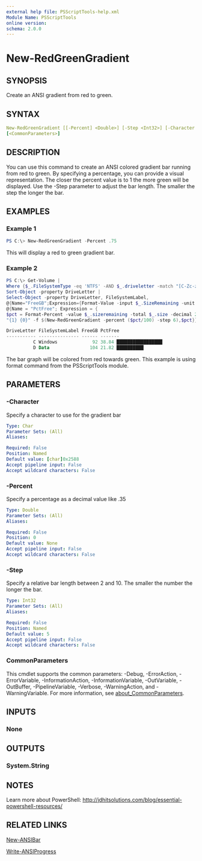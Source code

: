 ```yaml
---
external help file: PSScriptTools-help.xml
Module Name: PSScriptTools
online version:
schema: 2.0.0
---
```


# New-RedGreenGradient

## SYNOPSIS

Create an ANSI gradient from red to green.

## SYNTAX

```yaml
New-RedGreenGradient [[-Percent] <Double>] [-Step <Int32>] [-Character <Char>]
[<CommonParameters>]
```

## DESCRIPTION

You can use this command to create an ANSI colored gradient bar running from red to green. By specifying a percentage, you can provide a visual representation. The closer the percent value is to 1 the more green will be displayed. Use the -Step parameter to adjust the bar length. The smaller the step the longer the bar.

## EXAMPLES

### Example 1

```powershell
PS C:\> New-RedGreenGradient -Percent .75
```

This will display a red to green gradient bar.

### Example 2

```powershell
PS C:\> Get-Volume |
Where {$_.FileSystemType -eq 'NTFS' -AND $_.driveletter -match "[C-Zc-z]"} |
Sort-Object -property DriveLetter |
Select-Object -property DriveLetter, FileSystemLabel,
@{Name="FreeGB";Expression={Format-Value -input $_.SizeRemaining -unit GB}},
@{Name = "PctFree"; Expression = {
$pct = Format-Percent -value $_.sizeremaining -total $_.size -decimal 2;
"{1} {0}" -f $(New-RedGreenGradient -percent ($pct/100) -step 6),$pct}}

DriveLetter FileSystemLabel FreeGB PctFree
----------- --------------- ------ -------
          C Windows             92 38.84 █████████████████
          D Data               104 21.82 ██████████
```

The bar graph will be colored from red towards green. This example is using format command from the PSScriptTools module.

## PARAMETERS

### -Character

Specify a character to use for the gradient bar

```yaml
Type: Char
Parameter Sets: (All)
Aliases:

Required: False
Position: Named
Default value: [char]0x2588
Accept pipeline input: False
Accept wildcard characters: False
```

### -Percent

Specify a percentage as a decimal value like .35

```yaml
Type: Double
Parameter Sets: (All)
Aliases:

Required: False
Position: 0
Default value: None
Accept pipeline input: False
Accept wildcard characters: False
```

### -Step

Specify a relative bar length between 2 and 10. The smaller the number the longer the bar.

```yaml
Type: Int32
Parameter Sets: (All)
Aliases:

Required: False
Position: Named
Default value: 5
Accept pipeline input: False
Accept wildcard characters: False
```

### CommonParameters

This cmdlet supports the common parameters: -Debug, -ErrorAction, -ErrorVariable, -InformationAction, -InformationVariable, -OutVariable, -OutBuffer, -PipelineVariable, -Verbose, -WarningAction, and -WarningVariable. For more information, see [about_CommonParameters](http://go.microsoft.com/fwlink/?LinkID=113216).

## INPUTS

### None

## OUTPUTS

### System.String

## NOTES

Learn more about PowerShell: http://jdhitsolutions.com/blog/essential-powershell-resources/

## RELATED LINKS

[New-ANSIBar](New-ANSIBar.md)

[Write-ANSIProgress](Write-ANSIProgress.md)
